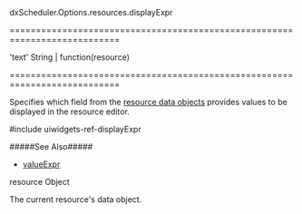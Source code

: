 <!--id-->dxScheduler.Options.resources.displayExpr<!--/id-->
===========================================================================
<!--default-->'text'<!--/default-->
<!--type-->String | function(resource)<!--/type-->
===========================================================================

<!--shortDescription-->
Specifies which field from the [resource data objects](/Documentation/ApiReference/UI_Widgets/dxScheduler/Configuration/resources/#dataSource) provides values to be displayed in the resource editor.
<!--/shortDescription-->

<!--fullDescription-->
#include uiwidgets-ref-displayExpr

#####See Also#####
- [valueExpr](/Documentation/ApiReference/UI_Widgets/dxScheduler/Configuration/resources/#valueExpr) 
<!--/fullDescription-->
<!--typeFunctionParamName1-->resource<!--/typeFunctionParamName1-->
<!--typeFunctionParamType1-->Object<!--/typeFunctionParamType1-->
<!--typeFunctionParamDescription1-->
The current resource's data object.
<!--/typeFunctionParamDescription1-->

